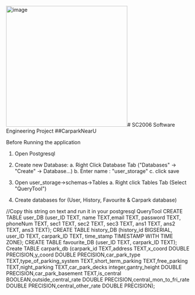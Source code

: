<img width="331" alt="image" src="https://github.com/Halogen117/final_car_project/assets/105267690/1f0f4995-2d40-4a96-8da7-4fd1d56a67ff"># SC2006 Software Engineering Project
##CarparkNearU


Before Running the application
1. Open Postgresql

2. Create new Database:
   a. Right Click Database Tab ("Databases" -> "Create" -> Database...)
   b. Enter name : "user_storage"
   c. click save

3. Open user_storage->schemas->Tables
   a. Right click Tables Tab (Select "QueryTool")

5. Create databases for (User, History, Favourite & Carpark database)

//Copy this string on text and run it in your postgresql QueryTool
CREATE TABLE user_DB (user_ID TEXT, name TEXT,email TEXT, password TEXT, phoneNum TEXT, sec1 TEXT, sec2 TEXT, sec3 TEXT, ans1 TEXT, ans2 TEXT, ans3 TEXT);
CREATE TABLE history_DB (history_id BIGSERIAL, user_ID TEXT, carpark_ID TEXT, time_stamp TIMESTAMP WITH TIME ZONE);
CREATE TABLE favourite_DB (user_ID TEXT, carpark_ID TEXT);
Create TABLE carpark_db (carpark_id TEXT,address TEXT,x_coord DOUBLE PRECISION,y_coord DOUBLE PRECISION,car_park_type TEXT,type_of_parking_system TEXT,short_term_parking TEXT,free_parking TEXT,night_parking TEXT,car_park_decks integer,gantry_height DOUBLE PRECISION,car_park_basement TEXT,is_central BOOLEAN,outside_central_rate DOUBLE PRECISION,central_mon_to_fri_rate DOUBLE PRECISION,central_other_rate DOUBLE PRECISION);

